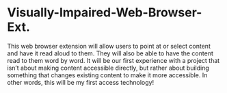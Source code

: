# Visually-Impaired-Web-Browser-Ext.
This  web browser extension will allow users to point at or select content and have it read aloud to them. 
They will also be able to have the content read to them word by word. It will be our first experience with a project that isn’t about making content accessible directly, but rather about building something that changes existing content to make it more accessible. In other words, this will be my first access technology!
